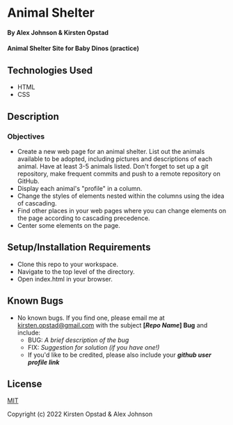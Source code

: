 # Animal Shelter

#### By Alex Johnson & Kirsten Opstad

#### Animal Shelter Site for Baby Dinos (practice)

## Technologies Used

* HTML
* CSS

## Description

### Objectives
* Create a new web page for an animal shelter. List out the animals available to be adopted, including pictures and descriptions of each animal. Have at least 3-5 animals listed. Don't forget to set up a git repository, make frequent commits and push to a remote repository on GitHub.
* Display each animal's "profile" in a column.
* Change the styles of elements nested within the columns using the idea of cascading.
* Find other places in your web pages where you can change elements on the page according to cascading precedence.
* Center some elements on the page.

## Setup/Installation Requirements

* Clone this repo to your workspace.
* Navigate to the top level of the directory.
* Open index.html in your browser.


## Known Bugs

* No known bugs. If you find one, please email me at kirsten.opstad@gmail.com with the subject **[_Repo Name_] Bug** and include:
  * BUG: _A brief description of the bug_
  * FIX: _Suggestion for solution (if you have one!)_
  * If you'd like to be credited, please also include your **_github user profile link_**

## License

[MIT](https://choosealicense.com/licenses/mit/)

Copyright (c) 2022 Kirsten Opstad & Alex Johnson
